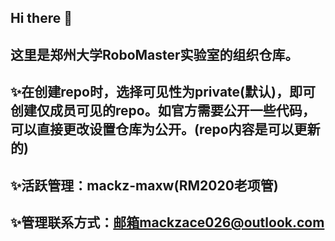 ## Hi there 👋

<!--

**Here are some ideas to get you started:**

🙋‍♀️ A short introduction - what is your organization all about?
🌈 Contribution guidelines - how can the community get involved?
👩‍💻 Useful resources - where can the community find your docs? Is there anything else the community should know?
🍿 Fun facts - what does your team eat for breakfast?
🧙 Remember, you can do mighty things with the power of [Markdown](https://docs.github.com/github/writing-on-github/getting-started-with-writing-and-formatting-on-github/basic-writing-and-formatting-syntax)
-->
## 这里是郑州大学RoboMaster实验室的组织仓库。
## ✨在创建repo时，选择可见性为private(默认)，即可创建仅成员可见的repo。如官方需要公开一些代码，可以直接更改设置仓库为公开。(repo内容是可以更新的)
## ✨活跃管理：mackz-maxw(RM2020老项管)
## ✨管理联系方式：邮箱mackzace026@outlook.com
